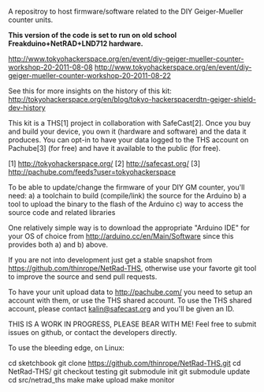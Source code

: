 A repositroy to host firmware/software related to the DIY Geiger-Mueller
counter units.

**This version of the code is set to run on old school Freakduino+NetRAD+LND712 hardware.**

http://www.tokyohackerspace.org/en/event/diy-geiger-mueller-counter-workshop-20-2011-08-08
http://www.tokyohackerspace.org/en/event/diy-geiger-mueller-counter-workshop-20-2011-08-22

See this for more insights on the history of this kit:
http://tokyohackerspace.org/en/blog/tokyo-hackerspacerdtn-geiger-shield-dev-history

This kit is a THS[1] project in collaboration with SafeCast[2]. Once you buy
and build your device, you own it (hardware and software) and the data it
produces. You can opt-in to have your data logged to the THS account on
Pachube[3] (for free) and have it available to the public (for free).

[1]	http://tokyohackerspace.org/
[2]	http://safecast.org/
[3]	http://pachube.com/feeds?user=tokyohackerspace





To be able to update/change the firmware of your DIY GM counter, you'll need:
a) a toolchain to build (compile/link) the source for the Arduino
b) a tool to upload the binary to the flash of the Arduino
c) way to access the source code and related libraries

One relatively simple way is to download the appropriate "Arduino IDE" for your
OS of choice from http://arduino.cc/en/Main/Software since this provides both
a) and b) above.

If you are not into development just get a stable snapshot from
https://github.com/thinrope/NetRad-THS, otherwise use your favorte git tool to
improve the source and send pull requests.

To have your unit upload data to http://pachube.com/ you need to setup an
account with them, or use the THS shared account. To use the THS shared
account, please contact kalin@safecast.org and you'll be given an ID.

THIS IS A WORK IN PROGRESS, PLEASE BEAR WITH ME!
Feel free to submit issues on github, or contact the developers directly.


To use the bleeding edge, on Linux:

cd sketchbook
git clone https://github.com/thinrope/NetRad-THS.git
cd NetRad-THS/
git checkout testing
git submodule init
git submodule update
cd src/netrad_ths
make
make upload
make monitor
